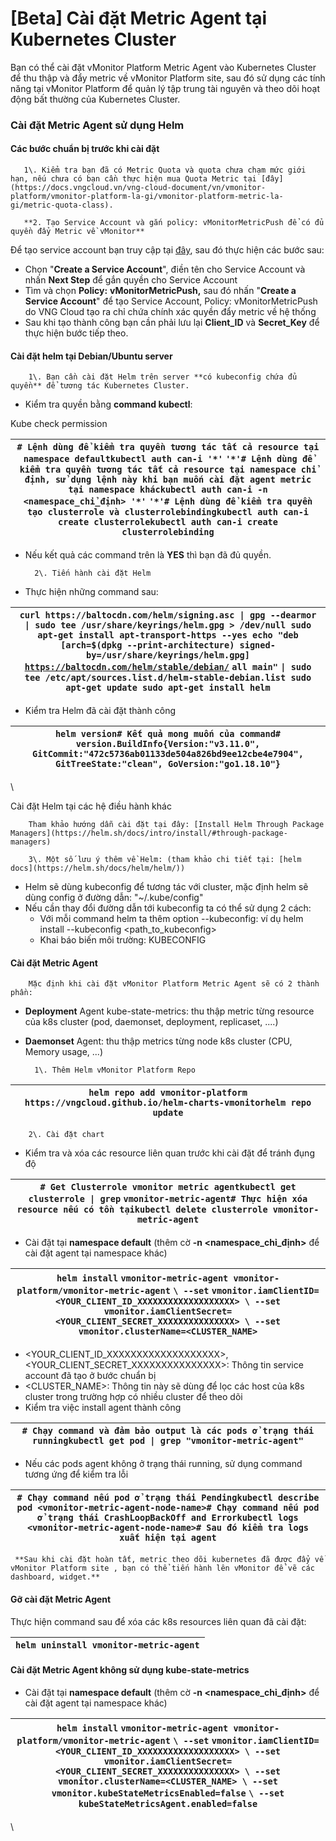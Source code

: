 # \[Beta] Cài đặt Metric Agent tại Kubernetes Cluster

Bạn có thể cài đặt vMonitor Platform Metric Agent vào Kubernetes Cluster để thu thập và đẩy metric về vMonitor Platform site, sau đó sử dụng các tính năng tại vMonitor Platform để quản lý tập trung tài nguyên và theo dõi hoạt động bất thường của Kubernetes Cluster.

### **Cài đặt Metric Agent sử dụng Helm** 

#### **Các bước chuẩn bị trước khi cài đặt** 

       1\. Kiểm tra bạn đã có Metric Quota và quota chưa chạm mức giới hạn, nếu chưa có bạn cần thực hiện mua Quota Metric tại [đây](https://docs.vngcloud.vn/vng-cloud-document/vn/vmonitor-platform/vmonitor-platform-la-gi/vmonitor-platform-metric-la-gi/metric-quota-class).

       **2. Tạo Service Account và gắn policy: vMonitorMetricPush để có đủ quyền đẩy Metric về vMonitor**

Để tạo service account bạn truy cập tại [đây](https://hcm-3.console.vngcloud.vn/iam/service-accounts), sau đó thực hiện các bước sau:

* Chọn "**Create a Service Account**", điền tên cho Service Account và nhấn **Next Step** để gắn quyền cho Service Account
* Tìm và chọn **Policy:** **vMonitorMetricPush,** sau đó nhấn "**Create a Service Account**" để tạo Service Account, Policy: vMonitorMetricPush do VNG Cloud tạo ra chỉ chứa chính xác quyền đẩy metric về hệ thống
* Sau khi tạo thành công bạn cần phải lưu lại **Client\_ID** và **Secret\_Key** để thực hiện bước tiếp theo.

#### Cài đặt helm tại Debian/Ubuntu server 

        1\. Bạn cần cài đặt Helm trên server **có kubeconfig chứa đủ quyền** để tương tác Kubernetes Cluster.

* Kiểm tra quyền bằng **command kubectl**:

Kube check permission

| `# Lệnh dùng để kiểm tra quyền tương tác tất cả resource tại namespace defaultkubectl auth can-i '*'` `'*'# Lệnh dùng để kiểm tra quyền tương tác tất cả resource tại namespace chỉ định, sử dụng lệnh này khi bạn muốn cài đặt agent metric tại namespace kháckubectl auth can-i -n <namespace_chỉ_định> '*'` `'*'# Lệnh dùng để kiểm tra quyền tạo clusterrole và clusterrolebindingkubectl auth can-i create clusterrolekubectl auth can-i create clusterrolebinding` |
| ------------------------------------------------------------------------------------------------------------------------------------------------------------------------------------------------------------------------------------------------------------------------------------------------------------------------------------------------------------------------------------------------------------------------------------------------------------------------ |

* Nếu kết quả các command trên là **YES** thì bạn đã đủ quyền.

        2\. Tiến hành cài đặt Helm

* Thực hiện những command sau:

| `curl https://baltocdn.com/helm/signing.asc \| gpg --dearmor \| sudo tee /usr/share/keyrings/helm.gpg > /dev/null sudo apt-get install apt-transport-https --yes echo "deb [arch=$(dpkg --print-architecture) signed-by=/usr/share/keyrings/helm.gpg]` [`https://baltocdn.com/helm/stable/debian/`](https://baltocdn.com/helm/stable/debian/) `all main"` `\| sudo tee /etc/apt/sources.list.d/helm-stable-debian.list sudo apt-get update sudo apt-get install helm`  |
| ---------------------------------------------------------------------------------------------------------------------------------------------------------------------------------------------------------------------------------------------------------------------------------------------------------------------------------------------------------------------------------------------------------------------------------------------------------------------- |

* Kiểm tra Helm đã cài đặt thành công

| `helm version# Kết quả mong muốn của command# version.BuildInfo{Version:"v3.11.0", GitCommit:"472c5736ab01133de504a826bd9ee12cbe4e7904", GitTreeState:"clean", GoVersion:"go1.18.10"}` |
| -------------------------------------------------------------------------------------------------------------------------------------------------------------------------------------- |

\


Cài đặt Helm tại các hệ điều hành khác

        Tham khảo hướng dẫn cài đặt tại đây: [Install Helm Through Package Managers](https://helm.sh/docs/intro/install/#through-package-managers)

        3\. Một số lưu ý thêm về Helm: (tham khảo chi tiết tại: [helm docs](https://helm.sh/docs/helm/helm/))

* Helm sẽ dùng kubeconfig để tương tác với cluster, mặc định helm sẽ dùng config ở đường dẫn: "\~/.kube/config"
* Nếu cần thay đổi đường dẫn tới kubeconfig ta có thể sử dụng 2 cách:
  * Với mỗi command helm ta thêm option --kubeconfig: ví dụ helm install --kubeconfig \<path\_to\_kubeconfig>
  * Khai báo biến môi trường: KUBECONFIG

#### Cài đặt Metric Agent 

        Mặc định khi cài đặt vMonitor Platform Metric Agent sẽ có 2 thành phần:

* **Deployment** Agent kube-state-metrics: thu thập metric từng resource của k8s cluster (pod, daemonset, deployment, replicaset, ....)
* **Daemonset** Agent: thu thập metrics từng node k8s cluster (CPU, Memory usage, ...)

        1\. Thêm Helm vMonitor Platform Repo

| `helm repo add vmonitor-platform https://vngcloud.github.io/helm-charts-vmonitorhelm repo update` |
| ------------------------------------------------------------------------------------------------- |

        2\. Cài đặt chart

* Kiểm tra và xóa các resource liên quan trước khi cài đặt để tránh đụng độ

| `# Get Clusterrole vmonitor metric agentkubectl get clusterrole \| grep` `vmonitor-metric-agent# Thực hiện xóa resource nếu có tồn tạikubectl delete clusterrole vmonitor-metric-agent` |
| --------------------------------------------------------------------------------------------------------------------------------------------------------------------------------------- |

* Cài đặt tại **namespace default** (thêm cờ **-n \<namespace\_chỉ\_định>** để cài đặt agent tại namespace khác)

| `helm install` `vmonitor-metric-agent vmonitor-platform/vmonitor-metric-agent` `\ --set` `vmonitor.iamClientID=<YOUR_CLIENT_ID_XXXXXXXXXXXXXXXXXXX> \ --set` `vmonitor.iamClientSecret=<YOUR_CLIENT_SECRET_XXXXXXXXXXXXXXX> \ --set` `vmonitor.clusterName=<CLUSTER_NAME>` |
| -------------------------------------------------------------------------------------------------------------------------------------------------------------------------------------------------------------------------------------------------------------------------- |

* \<YOUR\_CLIENT\_ID\_XXXXXXXXXXXXXXXXXXX>, \<YOUR\_CLIENT\_SECRET\_XXXXXXXXXXXXXXX>: Thông tin service account đã tạo ở bước chuẩn bị
*  \<CLUSTER\_NAME>: Thông tin này sẽ dùng để lọc các host của k8s cluster trong trường hợp có nhiều cluster để theo dõi
* Kiểm tra việc install agent thành công

| `# Chạy command và đảm bảo output là các pods ở trạng thái runningkubectl get pod \| grep "vmonitor-metric-agent"` |
| ------------------------------------------------------------------------------------------------------------------ |

* Nếu các pods agent không ở trạng thái running, sử dụng command tương ứng để kiểm tra lỗi

| `# Chạy command nếu pod ở trạng thái Pendingkubectl describe pod <vmonitor-metric-agent-node-name># Chạy command nếu pod ở trạng thái CrashLoopBackOff and Errorkubectl logs <vmonitor-metric-agent-node-name># Sau đó kiểm tra logs xuất hiện tại agent` |
| --------------------------------------------------------------------------------------------------------------------------------------------------------------------------------------------------------------------------------------------------------- |

     **Sau khi cài đặt hoàn tất, metric theo dõi kubernetes đã được đẩy về vMonitor Platform site , bạn có thể tiến hành lên vMonitor để vẽ các dashboard, widget.**

#### Gỡ cài đặt Metric Agent 

Thực hiện command sau để xóa các k8s resources liên quan đã cài đặt:

| `helm uninstall vmonitor-metric-agent` |
| -------------------------------------- |

#### Cài đặt Metric Agent không sử dụng kube-state-metrics 

* Cài đặt tại **namespace default** (thêm cờ **-n \<namespace\_chỉ\_định>** để cài đặt agent tại namespace khác)

| `helm install` `vmonitor-metric-agent vmonitor-platform/vmonitor-metric-agent` `\ --set` `vmonitor.iamClientID=<YOUR_CLIENT_ID_XXXXXXXXXXXXXXXXXXX> \ --set` `vmonitor.iamClientSecret=<YOUR_CLIENT_SECRET_XXXXXXXXXXXXXXX> \ --set` `vmonitor.clusterName=<CLUSTER_NAME> \ --set` `vmonitor.kubeStateMetricsEnabled=false` `\ --set` `kubeStateMetricsAgent.enabled=false` |
| --------------------------------------------------------------------------------------------------------------------------------------------------------------------------------------------------------------------------------------------------------------------------------------------------------------------------------------------------------------------------- |

\

